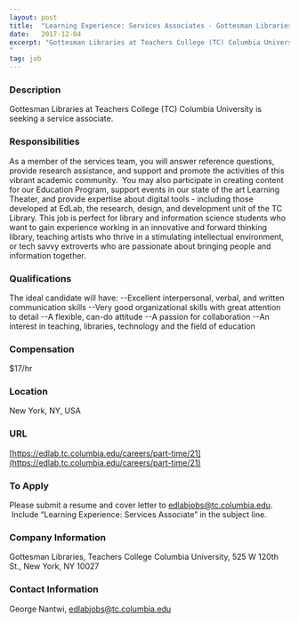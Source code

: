 ```yaml
---
layout: post
title:  "Learning Experience: Services Associates - Gottesman Libraries, Teachers College Columbia University"
date:   2017-12-04
excerpt: "Gottesman Libraries at Teachers College (TC) Columbia University is seeking a service associate. 
"
tag: job
---
```


### Description   

Gottesman Libraries at Teachers College (TC) Columbia University is seeking a service associate. 



### Responsibilities   

As a member of the services team, you will answer reference questions, provide research assistance, and support and promote the activities of this vibrant academic community.  You may also participate in creating content for our Education Program, support events in our state of the art Learning Theater, and provide expertise about digital tools - including those developed at EdLab, the research, design, and development unit of the TC Library. This job is perfect for library and information science students who want to gain experience working in an innovative and forward thinking library, teaching artists who thrive in a stimulating intellectual environment, or tech savvy extroverts who are passionate about bringing people and information together.



### Qualifications   

The ideal candidate will have:
--Excellent interpersonal, verbal, and written communication skills
--Very good organizational skills with great attention to detail
--A flexible, can-do attitude
--A passion for collaboration
--An interest in teaching, libraries, technology and the field of education


### Compensation   

$17/hr


### Location   

New York, NY, USA


### URL   

[https://edlab.tc.columbia.edu/careers/part-time/21](https://edlab.tc.columbia.edu/careers/part-time/21)

### To Apply   

Please submit a resume and cover letter to edlabjobs@tc.columbia.edu.  Include “Learning Experience: Services Associate” in the subject line.


### Company Information   

Gottesman Libraries, Teachers College Columbia University, 525 W 120th St., New York, NY 10027


### Contact Information   

George Nantwi, edlabjobs@tc.columbia.edu

